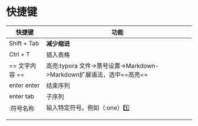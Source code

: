 

# 快捷键

| 快捷键         | 功能                                                         |
| -------------- | ------------------------------------------------------------ |
| Shift + Tab    | **减少缩进**                                                 |
| Ctrl + T       | 插入表格                                                     |
| == 文字内容 == | 高亮:typora 文件->票号设置->Markdown->Markdown扩展语法，选中==高亮== |
| enter enter    | 结束序列                                                     |
| enter tab      | 子序列                                                       |
| :符号名称      | 输入特定符号。例如（:one）:one:                              |
|                |                                                              |
|                |                                                              |


 	 
 
